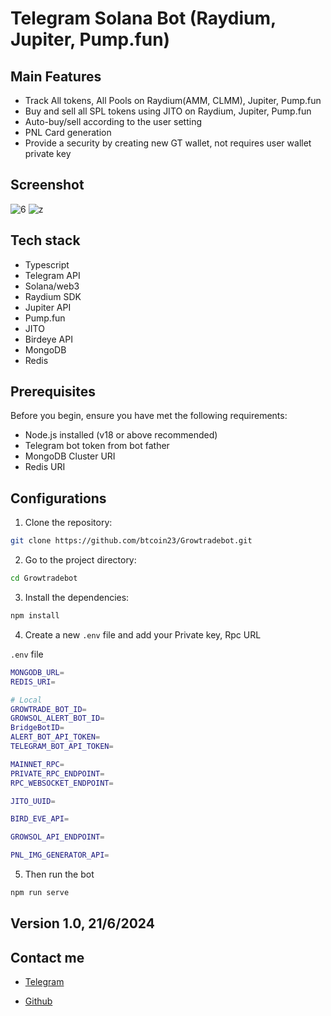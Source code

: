 # Telegram Solana Bot (Raydium, Jupiter, Pump.fun)
## Main Features

- Track All tokens, All Pools on Raydium(AMM, CLMM), Jupiter, Pump.fun 
- Buy and sell all SPL tokens using JITO on Raydium, Jupiter, Pump.fun
- Auto-buy/sell according to the user setting
- PNL Card generation
- Provide a security by creating new GT wallet, not requires user wallet private key

## Screenshot

![6](https://github.com/btcoin23/Growtradebot/assets/138183918/351d8203-6f4d-4560-8b70-cecf0468ad9a)
![z](https://github.com/btcoin23/Growtradebot/assets/138183918/20e824c4-82ab-4774-a4b3-5434d4cf925f)

## Tech stack
- Typescript
- Telegram API
- Solana/web3
- Raydium SDK
- Jupiter API
- Pump.fun
- JITO
- Birdeye API
- MongoDB
- Redis

## Prerequisites

Before you begin, ensure you have met the following requirements:

- Node.js installed (v18 or above recommended)
- Telegram bot token from bot father
- MongoDB Cluster URI
- Redis URI

## Configurations

1. Clone the repository:

```sh
git clone https://github.com/btcoin23/Growtradebot.git
```

2. Go to the project directory:

```sh
cd Growtradebot
```

3. Install the dependencies:

```sh
npm install
```

4. Create a new `.env` file and add your Private key, Rpc URL

`.env` file
```sh
MONGODB_URL=
REDIS_URI=

# Local
GROWTRADE_BOT_ID=
GROWSOL_ALERT_BOT_ID=
BridgeBotID=
ALERT_BOT_API_TOKEN=
TELEGRAM_BOT_API_TOKEN=

MAINNET_RPC=
PRIVATE_RPC_ENDPOINT=
RPC_WEBSOCKET_ENDPOINT=

JITO_UUID=

BIRD_EVE_API=

GROWSOL_API_ENDPOINT=

PNL_IMG_GENERATOR_API=

```

5. Then run the bot

```sh
npm run serve
```

## Version 1.0,   21/6/2024

## Contact me
- [Telegram](https://t.me/BTC0in23)

- [Github](https://github.com/btcoin23)

